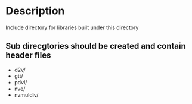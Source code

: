 Description
===========
Include directory for libraries built under this directory

Sub direcgtories should be created and contain header files
-----------------------------------------------------------
- d2v/
- gtt/
- pdvl/
- nve/
- nvmuldiv/
